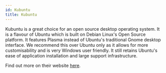 ```yaml
---
id: Kubuntu
title: Kubuntu
---
```


Kubuntu is a great choice for an open source desktop operating system. It is a flavour of Ubuntu which is built on Debian Linux's Open Source platform. It features Plasma instead of Ubuntu's traditional Gnome desktop interface. We recommend this over Ubuntu only as it allows for more customisability and is very Windows user friendly. It still retains Ubuntu's ease of application installation and large support infrastructure.

Find out more on their website [here](https://kubuntu.org/).
